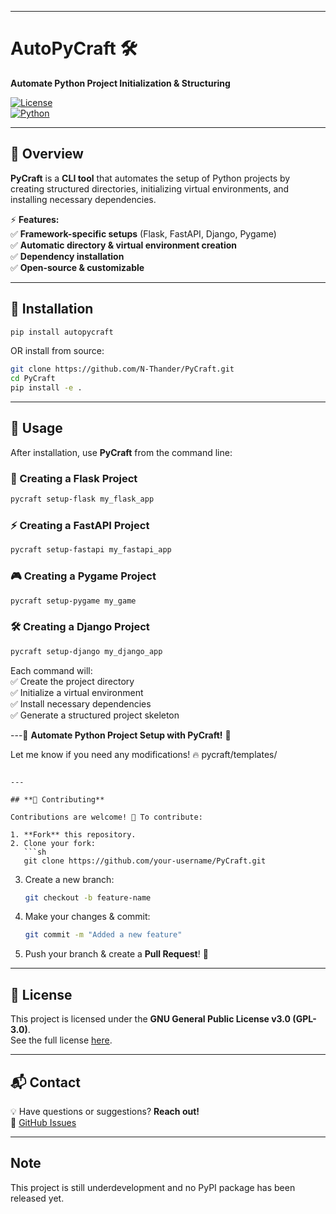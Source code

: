 
---

# **AutoPyCraft 🛠️**  

**Automate Python Project Initialization & Structuring**  

<!-- [![PyPI](https://img.shields.io/pypi/v/pycraft?color=blue&label=PyPI)](https://pypi.org/project/pycraft/)   -->
[![License](https://img.shields.io/badge/License-GPLv3-blue.svg)](https://opensource.org/licenses/GPL-3.0)  
[![Python](https://img.shields.io/badge/Python-3.8%2B-blue.svg)](https://www.python.org/)  

---

## **📌 Overview**  
**PyCraft** is a **CLI tool** that automates the setup of Python projects by creating structured directories, initializing virtual environments, and installing necessary dependencies.  

⚡ **Features:**  
✅ **Framework-specific setups** (Flask, FastAPI, Django, Pygame)  
✅ **Automatic directory & virtual environment creation**  
✅ **Dependency installation**  
✅ **Open-source & customizable**  

---

## **🚀 Installation**  

```sh
pip install autopycraft
```

OR install from source:  

```sh
git clone https://github.com/N-Thander/PyCraft.git
cd PyCraft
pip install -e .
```

---

## **📌 Usage**  

After installation, use **PyCraft** from the command line:  

### **🎯 Creating a Flask Project**  
```sh
pycraft setup-flask my_flask_app
```

### **⚡ Creating a FastAPI Project**  
```sh
pycraft setup-fastapi my_fastapi_app
```

### **🎮 Creating a Pygame Project**  
```sh
pycraft setup-pygame my_game
```

### **🛠️ Creating a Django Project**  
```sh
pycraft setup-django my_django_app
```

Each command will:  
✅ Create the project directory  
✅ Initialize a virtual environment  
✅ Install necessary dependencies  
✅ Generate a structured project skeleton  

---🚀 **Automate Python Project Setup with PyCraft!** 🚀  

Let me know if you need any modifications! 🔥
pycraft/templates/
```

---

## **📌 Contributing**  

Contributions are welcome! 🚀 To contribute:  

1. **Fork** this repository.  
2. Clone your fork:  
   ```sh
   git clone https://github.com/your-username/PyCraft.git
   ```
3. Create a new branch:  
   ```sh
   git checkout -b feature-name
   ```
4. Make your changes & commit:  
   ```sh
   git commit -m "Added a new feature"
   ```
5. Push your branch & create a **Pull Request**! 🎉  

---

## **📜 License**  

This project is licensed under the **GNU General Public License v3.0 (GPL-3.0)**.  
See the full license [here](https://opensource.org/licenses/GPL-3.0).  

---

## **📬 Contact**  
💡 Have questions or suggestions? **Reach out!**  
🔗 [GitHub Issues](https://github.com/N-Thander/PyCraft/issues)  

---


## **Note**  
This project is still underdevelopment and no PyPI package has been released yet.


